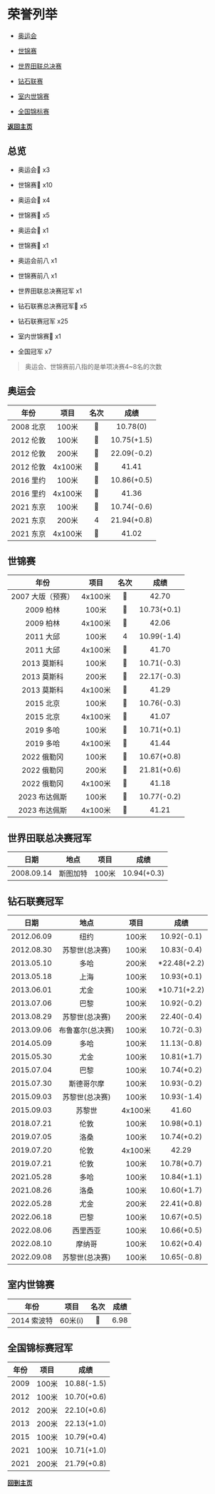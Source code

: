 # 荣誉列举

- [奥运会](#1)

- [世锦赛](#2)

- [世界田联总决赛](#3)

- [钻石联赛](#4)

- [室内世锦赛](#5)

- [全国锦标赛](#6)

**[返回主页](./Profile.md)**

## 总览

- 奥运会🥇 x3

- 世锦赛🥇 x10

- 奥运会🥈 x4

- 世锦赛🥈 x5

- 奥运会🥉 x1

- 世锦赛🥉 x1

- 奥运会前八 x1

- 世锦赛前八 x1

- 世界田联总决赛冠军 x1

- 钻石联赛总决赛冠军💎 x5

- 钻石联赛冠军 x25

- 室内世锦赛🥇 x1

- 全国冠军 x7

>  奥运会、世锦赛前八指的是单项决赛4~8名的次数



## 奥运会<a id='1'></a>

|      年份      |   项目    |         名次          |      成绩      |
| :------------: | :-------: | :-------------------: | :------------: |
| 2008 北京 |  100米  | 🥇 | 10.78(0) |
| 2012 伦敦 |  100米  | 🥇 | 10.75(+1.5) |
| 2012 伦敦 |  200米  |  🥈   | 22.09(-0.2) |
| 2012 伦敦 | 4x100米 |  🥈   | 41.41 |
| 2016 里约 |  100米  |  🥉   | 10.86(+0.5) |
| 2016 里约 | 4x100米 |  🥈   | 41.36 |
| 2021 东京 |  100米  |  🥈   | 10.74(-0.6) |
| 2021 东京 |  200米  |  4   | 21.94(+0.8) |
| 2021 东京 | 4x100米 | 🥇 | 41.02 |



## 世锦赛<a id='2'></a>

|        年份        |    项目     |         名次          |      成绩       |
| :----------------: | :---------: | :-------------------: | :-------------: |
| 2007 大版（预赛） | 4x100米 | 🥈 | 42.70 |
|   2009 柏林   |  100米  |  🥇   | 10.73(+0.1) |
|   2009 柏林   | 4x100米 |  🥇   |    42.06    |
|   2011 大邱   |  100米  |  4   | 10.99(-1.4) |
|   2011 大邱   | 4x100米 |  🥈   |    41.70    |
|  2013 莫斯科  |  100米  |  🥇   | 10.71(-0.3) |
|  2013 莫斯科  |  200米  |  🥇   | 22.17(-0.3) |
|  2013 莫斯科  | 4x100米 |  🥇   |    41.29    |
|   2015 北京   |  100米  |  🥇   | 10.76(-0.3) |
|   2015 北京   | 4x100米 |  🥇   |    41.07    |
|   2019 多哈   |  100米  |  🥇   | 10.71(+0.1) |
|   2019 多哈   | 4x100米 |  🥇   |    41.44    |
|  2022 俄勒冈  |  100米  |  🥇   | 10.67(+0.8) |
|  2022 俄勒冈  |  200米  |  🥈   | 21.81(+0.6) |
|  2022 俄勒冈  | 4x100米 |  🥈   |    41.18    |
| 2023 布达佩斯 |  100米  |  🥉   | 10.77(-0.2) |
| 2023 布达佩斯 | 4x100米 |  🥈   |    41.21    |



## 世界田联总决赛冠军<a id='3'></a>

|    日期    |   地点   | 项目  |    成绩     |
| :--------: | :------: | :---: | :---------: |
| 2008.09.14 | 斯图加特 | 100米 | 10.94(+0.3) |



## 钻石联赛冠军<a id='4'></a>

|    日期    |       地点       |  项目   |     成绩     |
| :--------: | :--------------: | :-----: | :----------: |
| 2012.06.09 |       纽约       |  100米  | 10.92(-0.1)  |
| 2012.08.30 |  苏黎世(总决赛)  |  100米  | 10.83(-0.4)  |
| 2013.05.10 |       多哈       |  200米  | *22.48(+2.2) |
| 2013.05.18 |       上海       |  100米  | 10.93(+0.1)  |
| 2013.06.01 |       尤金       |  100米  | *10.71(+2.2) |
| 2013.07.06 |       巴黎       |  100米  | 10.92(-0.2)  |
| 2013.08.29 |  苏黎世(总决赛)  |  200米  | 22.40(-0.4)  |
| 2013.09.06 | 布鲁塞尔(总决赛) |  100米  | 10.72(-0.3)  |
| 2014.05.09 |       多哈       |  100米  | 11.13(-0.8)  |
| 2015.05.30 |       尤金       |  100米  | 10.81(+1.7)  |
| 2015.07.04 |       巴黎       |  100米  | 10.74(+0.2)  |
| 2015.07.30 |    斯德哥尔摩    |  100米  | 10.93(-0.2)  |
| 2015.09.03 |  苏黎世(总决赛)  |  100米  | 10.93(-1.4)  |
| 2015.09.03 |      苏黎世      | 4x100米 |    41.60     |
| 2018.07.21 |       伦敦       |  100米  | 10.98(+0.1)  |
| 2019.07.05 |       洛桑       |  100米  | 10.74(+0.2)  |
| 2019.07.20 |       伦敦       | 4x100米 |    42.29     |
| 2019.07.21 |       伦敦       |  100米  | 10.78(+0.7)  |
| 2021.05.28 |       多哈       |  100米  | 10.84(+1.1)  |
| 2021.08.26 |       洛桑       |  100米  | 10.60(+1.7)  |
| 2022.05.28 |       尤金       |  200米  | 22.41(+0.8)  |
| 2022.06.18 |       巴黎       |  100米  | 10.67(+0.5)  |
| 2022.08.06 |     西里西亚     |  100米  | 10.66(+0.5)  |
| 2022.08.10 |      摩纳哥      |  100米  | 10.62(+0.4)  |
| 2022.09.08 |  苏黎世(总决赛)  |  100米  | 10.65(-0.8)  |



## 室内世锦赛<a id='5'></a>

|    年份     |  项目   | 名次 | 成绩 |
| :---------: | :-----: | :--: | :--: |
| 2014 索波特 | 60米(i) |  🥇   | 6.98 |



## 全国锦标赛冠军<a id='6'></a>

|      年份      |  项目   |       成绩       |
| :------------: | :-----: | :---------------: |
| 2009 | 100米 | 10.88(-1.5) |
| 2012 | 100米 | 10.70(+0.6) |
| 2012 | 200米 | 22.10(+0.6) |
| 2013 | 200米 | 22.13(+1.0) |
| 2015 | 100米 | 10.79(+0.4) |
| 2021 | 100米 | 10.71(+1.0) |
| 2021 | 200米 | 21.79(+0.8) |

**[回到主页](./Profile.md)**

